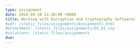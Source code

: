 ```yaml
---
type: assignment
date: 2014-04-18 11:30:00 +0800
title: Working with Encryption and Cryptography Softwares
#pdf: /static_files/assignments/Assignment1.html
#attachment: /static_files/assignments/DS_A1.zip
#solutions: /static_files/assignments
due: 
---
```

